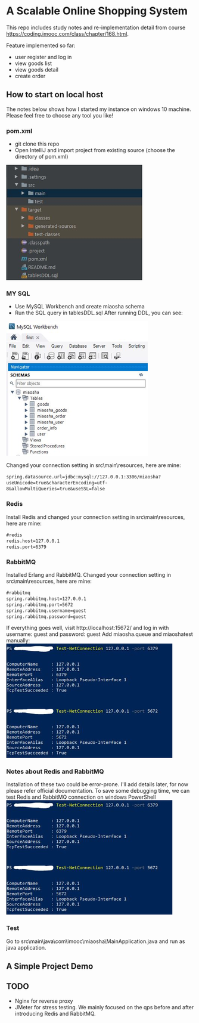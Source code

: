 # A Scalable Online Shopping System

This repo includes study notes and re-implementation detail from course https://coding.imooc.com/class/chapter/168.html.

Feature implemented so far:
* user register and log in
* view goods list
* view goods detail
* create order

## How to start on local host 
The notes below shows how I started my instance on windows 10 machine. Please feel free to choose any tool you like!

### pom.xml
* git clone this repo
* Open IntelliJ and import project from existing source (choose the directory of pom.xml)

![alt text](https://github.com/yingliu019/ScalableOnlineShopping/blob/master/src/main/resources/static/img/intellij.JPG)

### MY SQL
* Use MySQL Workbench and create miaosha schema
* Run the SQL query in tablesDDL.sql
After running DDL, you can see:

![alt text](https://github.com/yingliu019/ScalableOnlineShopping/blob/master/src/main/resources/static/img/mysqlworkbench.JPG)

Changed your connection setting in src\main\resources, here are mine:
```
spring.datasource.url=jdbc:mysql://127.0.0.1:3306/miaosha?useUnicode=true&characterEncoding=utf-8&allowMultiQueries=true&useSSL=false
```
### Redis
Install Redis and changed your connection setting in src\main\resources, here are mine:
```
#redis
redis.host=127.0.0.1
redis.port=6379
```
### RabbitMQ
Installed Erlang and RabbitMQ. Changed your connection setting in src\main\resources, here are mine:
```
#rabbitmq
spring.rabbitmq.host=127.0.0.1
spring.rabbitmq.port=5672
spring.rabbitmq.username=guest
spring.rabbitmq.password=guest
```
If everything goes well, visit http://localhost:15672/ and log in with username: guest and password: guest
Add miaosha.queue and miaoshatest manually:
![alt text](https://github.com/yingliu019/ScalableOnlineShopping/blob/master/src/main/resources/static/img/testconnection.JPG)

### Notes about Redis and RabbitMQ
Installation of these two could be error-prone. I'll add details later, for now please refer official documentation.
To save some debugging time, we can test Redis and RabbitMQ connection on windows PowerShell
![alt text](https://github.com/yingliu019/ScalableOnlineShopping/blob/master/src/main/resources/static/img/testconnection.JPG)

### Test
Go to src\main\java\com\imooc\miaosha\MainApplication.java and run as java application.

## A Simple Project Demo 


## TODO
* Nginx for reverse proxy
* JMeter for stress testing. We mainly focused on the qps before and after introducing Redis and RabbitMQ.
